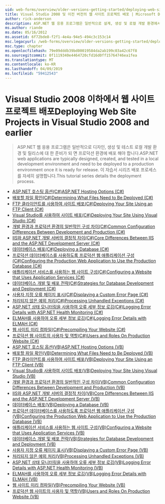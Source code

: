 ```yaml
---
uid: web-forms/overview/older-versions-getting-started/deploying-web-site-projects/index
title: Visual Studio 2008 및 이전 버전의 웹 사이트 프로젝트 배포 | Microsoft Docs
author: rick-anderson
description: ASP.NET 웹 응용 프로그램은 일반적으로 설계, 생성 및 로컬 개발 환경에서 테스트 및 프로덕션 환경 o에 배포 해야 하는 중...
ms.author: riande
ms.date: 05/16/2012
ms.assetid: 6f72bde8-f2f1-4e4a-94e5-494c3c153c14
msc.legacyurl: /web-forms/overview/older-versions-getting-started/deploying-web-site-projects
msc.type: chapter
ms.openlocfilehash: 79e09dddb39bd00019584da2ab199c03a42c67f8
ms.sourcegitcommit: 0f1119340e4464720cfd16d0ff15764746ea1fea
ms.translationtype: MT
ms.contentlocale: ko-KR
ms.lasthandoff: 04/09/2019
ms.locfileid: "59412543"
---
```

# <a name="deploying-web-site-projects-in-visual-studio-2008-and-earlier"></a><span data-ttu-id="75f1f-103">Visual Studio 2008 이하에서 웹 사이트 프로젝트 배포</span><span class="sxs-lookup"><span data-stu-id="75f1f-103">Deploying Web Site Projects in Visual Studio 2008 and earlier</span></span>

> <span data-ttu-id="75f1f-104">ASP.NET 웹 응용 프로그램은 일반적으로 디자인, 생성 및 테스트 로컬 개발 환경 및 릴리스에 대 한 준비가 되 면 프로덕션 환경에 배포 해야 합니다.</span><span class="sxs-lookup"><span data-stu-id="75f1f-104">ASP.NET web applications are typically designed, created, and tested in a local development environment and need to be deployed to a production environment once it is ready for release.</span></span> <span data-ttu-id="75f1f-105">이 자습서 시리즈 배포 프로세스를 자세히 설명합니다.</span><span class="sxs-lookup"><span data-stu-id="75f1f-105">This tutorial series details the deployment process.</span></span>


- [<span data-ttu-id="75f1f-106">ASP.NET 호스팅 옵션(C#)</span><span class="sxs-lookup"><span data-stu-id="75f1f-106">ASP.NET Hosting Options (C#)</span></span>](asp-net-hosting-options-cs.md)
- [<span data-ttu-id="75f1f-107">배포할 파일 확인(C#)</span><span class="sxs-lookup"><span data-stu-id="75f1f-107">Determining What Files Need to Be Deployed (C#)</span></span>](determining-what-files-need-to-be-deployed-cs.md)
- [<span data-ttu-id="75f1f-108">FTP 클라이언트를 사용하여 사이트 배포(C#)</span><span class="sxs-lookup"><span data-stu-id="75f1f-108">Deploying Your Site Using an FTP Client (C#)</span></span>](deploying-your-site-using-an-ftp-client-cs.md)
- [<span data-ttu-id="75f1f-109">Visual Studio를 사용하여 사이트 배포(C#)</span><span class="sxs-lookup"><span data-stu-id="75f1f-109">Deploying Your Site Using Visual Studio (C#)</span></span>](deploying-your-site-using-visual-studio-cs.md)
- [<span data-ttu-id="75f1f-110">개발 환경과 프로덕션 환경의 일반적인 구성 차이(C#)</span><span class="sxs-lookup"><span data-stu-id="75f1f-110">Common Configuration Differences Between Development and Production (C#)</span></span>](common-configuration-differences-between-development-and-production-cs.md)
- [<span data-ttu-id="75f1f-111">IIS와 ASP.NET 개발 서버의 결정적 차이(C#)</span><span class="sxs-lookup"><span data-stu-id="75f1f-111">Core Differences Between IIS and the ASP.NET Development Server (C#)</span></span>](core-differences-between-iis-and-the-asp-net-development-server-cs.md)
- [<span data-ttu-id="75f1f-112">데이터베이스 배포(C#)</span><span class="sxs-lookup"><span data-stu-id="75f1f-112">Deploying a Database (C#)</span></span>](deploying-a-database-cs.md)
- [<span data-ttu-id="75f1f-113">프로덕션 데이터베이스를 사용하도록 프로덕션 웹 애플리케이션 구성(C#)</span><span class="sxs-lookup"><span data-stu-id="75f1f-113">Configuring the Production Web Application to Use the Production Database (C#)</span></span>](configuring-the-production-web-application-to-use-the-production-database-cs.md)
- [<span data-ttu-id="75f1f-114">애플리케이션 서비스를 사용하는 웹 사이트 구성(C#)</span><span class="sxs-lookup"><span data-stu-id="75f1f-114">Configuring a Website that Uses Application Services (C#)</span></span>](configuring-a-website-that-uses-application-services-cs.md)
- [<span data-ttu-id="75f1f-115">데이터베이스 개발 및 배포 전략(C#)</span><span class="sxs-lookup"><span data-stu-id="75f1f-115">Strategies for Database Development and Deployment (C#)</span></span>](strategies-for-database-development-and-deployment-cs.md)
- [<span data-ttu-id="75f1f-116">사용자 지정 오류 페이지 표시(C#)</span><span class="sxs-lookup"><span data-stu-id="75f1f-116">Displaying a Custom Error Page (C#)</span></span>](displaying-a-custom-error-page-cs.md)
- [<span data-ttu-id="75f1f-117">처리되지 않은 예외 처리(C#)</span><span class="sxs-lookup"><span data-stu-id="75f1f-117">Processing Unhandled Exceptions (C#)</span></span>](processing-unhandled-exceptions-cs.md)
- [<span data-ttu-id="75f1f-118">ASP.NET 상태 모니터링을 사용하여 오류 세부 정보 로깅(C#)</span><span class="sxs-lookup"><span data-stu-id="75f1f-118">Logging Error Details with ASP.NET Health Monitoring (C#)</span></span>](logging-error-details-with-asp-net-health-monitoring-cs.md)
- [<span data-ttu-id="75f1f-119">ELMAH를 사용하여 오류 세부 정보 로깅(C#)</span><span class="sxs-lookup"><span data-stu-id="75f1f-119">Logging Error Details with ELMAH (C#)</span></span>](logging-error-details-with-elmah-cs.md)
- [<span data-ttu-id="75f1f-120">웹 사이트 미리 컴파일(C#)</span><span class="sxs-lookup"><span data-stu-id="75f1f-120">Precompiling Your Website (C#)</span></span>](precompiling-your-website-cs.md)
- [<span data-ttu-id="75f1f-121">프로덕션 웹 사이트의 사용자 및 역할(C#)</span><span class="sxs-lookup"><span data-stu-id="75f1f-121">Users and Roles On Production Website (C#)</span></span>](users-and-roles-on-the-production-website-cs.md)
- [<span data-ttu-id="75f1f-122">ASP.NET 호스팅 옵션(VB)</span><span class="sxs-lookup"><span data-stu-id="75f1f-122">ASP.NET Hosting Options (VB)</span></span>](asp-net-hosting-options-vb.md)
- [<span data-ttu-id="75f1f-123">배포할 파일 확인(VB)</span><span class="sxs-lookup"><span data-stu-id="75f1f-123">Determining What Files Need to Be Deployed (VB)</span></span>](determining-what-files-need-to-be-deployed-vb.md)
- [<span data-ttu-id="75f1f-124">FTP 클라이언트를 사용하여 사이트 배포(VB)</span><span class="sxs-lookup"><span data-stu-id="75f1f-124">Deploying Your Site Using an FTP Client (VB)</span></span>](deploying-your-site-using-an-ftp-client-vb.md)
- [<span data-ttu-id="75f1f-125">Visual Studio를 사용하여 사이트 배포(VB)</span><span class="sxs-lookup"><span data-stu-id="75f1f-125">Deploying Your Site Using Visual Studio (VB)</span></span>](deploying-your-site-using-visual-studio-vb.md)
- [<span data-ttu-id="75f1f-126">개발 환경과 프로덕션 환경의 일반적인 구성 차이(VB)</span><span class="sxs-lookup"><span data-stu-id="75f1f-126">Common Configuration Differences Between Development and Production (VB)</span></span>](common-configuration-differences-between-development-and-production-vb.md)
- [<span data-ttu-id="75f1f-127">IIS와 ASP.NET 개발 서버의 결정적 차이(VB)</span><span class="sxs-lookup"><span data-stu-id="75f1f-127">Core Differences Between IIS and the ASP.NET Development Server (VB)</span></span>](core-differences-between-iis-and-the-asp-net-development-server-vb.md)
- [<span data-ttu-id="75f1f-128">데이터베이스 배포(VB)</span><span class="sxs-lookup"><span data-stu-id="75f1f-128">Deploying a Database (VB)</span></span>](deploying-a-database-vb.md)
- [<span data-ttu-id="75f1f-129">프로덕션 데이터베이스를 사용하도록 프로덕션 웹 애플리케이션 구성(VB)</span><span class="sxs-lookup"><span data-stu-id="75f1f-129">Configuring the Production Web Application to Use the Production Database (VB)</span></span>](configuring-the-production-web-application-to-use-the-production-database-vb.md)
- [<span data-ttu-id="75f1f-130">애플리케이션 서비스를 사용하는 웹 사이트 구성(VB)</span><span class="sxs-lookup"><span data-stu-id="75f1f-130">Configuring a Website that Uses Application Services (VB)</span></span>](configuring-a-website-that-uses-application-services-vb.md)
- [<span data-ttu-id="75f1f-131">데이터베이스 개발 및 배포 전략(VB)</span><span class="sxs-lookup"><span data-stu-id="75f1f-131">Strategies for Database Development and Deployment (VB)</span></span>](strategies-for-database-development-and-deployment-vb.md)
- [<span data-ttu-id="75f1f-132">사용자 지정 오류 페이지 표시(VB)</span><span class="sxs-lookup"><span data-stu-id="75f1f-132">Displaying a Custom Error Page (VB)</span></span>](displaying-a-custom-error-page-vb.md)
- [<span data-ttu-id="75f1f-133">처리되지 않은 예외 처리(VB)</span><span class="sxs-lookup"><span data-stu-id="75f1f-133">Processing Unhandled Exceptions (VB)</span></span>](processing-unhandled-exceptions-vb.md)
- [<span data-ttu-id="75f1f-134">ASP.NET 상태 모니터링을 사용하여 오류 세부 정보 로깅(VB)</span><span class="sxs-lookup"><span data-stu-id="75f1f-134">Logging Error Details with ASP.NET Health Monitoring (VB)</span></span>](logging-error-details-with-asp-net-health-monitoring-vb.md)
- [<span data-ttu-id="75f1f-135">ELMAH를 사용하여 오류 세부 정보 로깅(VB)</span><span class="sxs-lookup"><span data-stu-id="75f1f-135">Logging Error Details with ELMAH (VB)</span></span>](logging-error-details-with-elmah-vb.md)
- [<span data-ttu-id="75f1f-136">웹 사이트 미리 컴파일(VB)</span><span class="sxs-lookup"><span data-stu-id="75f1f-136">Precompiling Your Website (VB)</span></span>](precompiling-your-website-vb.md)
- [<span data-ttu-id="75f1f-137">프로덕션 웹 사이트의 사용자 및 역할(VB)</span><span class="sxs-lookup"><span data-stu-id="75f1f-137">Users and Roles On Production Website (VB)</span></span>](users-and-roles-on-the-production-website-vb.md)

